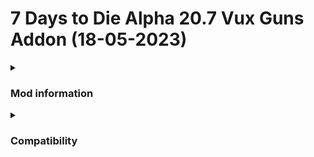 # 7 Days to Die Alpha 20.7 Vux Guns Addon (18-05-2023)

<details>
    <summary>
        <h3>Mod information</h3>
    </summary>
    This mod adds more guns in to 7 Days to Die and is required to be on both the server and client. <br/>
    Guns added are:<br />
    P90
</details>


<details>
    <summary>
        <h3>Compatibility</h3>
    </summary>
    Currently the mod is only compatible with Darkness Falls, and may not work with vanilla 7 Days to Die.
</details>
